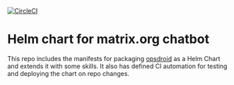 [![CircleCI](https://circleci.com/gh/w3f/matrixbot.svg?style=svg)](https://circleci.com/gh/w3f/matrixbot)

# Helm chart for matrix.org chatbot

This repo includes the manifests for packaging [opsdroid](https://github.com/opsdroid/opsdroid)
as a Helm Chart and extends it with some skills. It also has defined CI
automation for testing and deploying the chart on repo changes.

